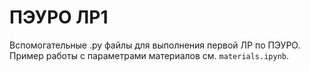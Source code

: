 # ПЭУРО ЛР1
Вспомогательные .py файлы для выполнения первой ЛР по ПЭУРО.
Пример работы с параметрами материалов см. `materials.ipynb`.